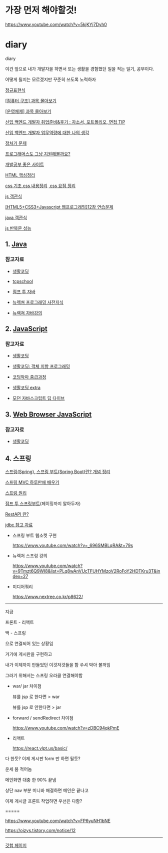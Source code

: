 # 가장 먼저 해야할것!

https://www.youtube.com/watch?v=5kjKYj7Dyh0

# diary

diary

이건 앞으로 내가 개발자을 하면서 또는 생활을 경험했던 일을 적는 일기, 공부이다.

어떻게 될지는 모르겠지만 꾸준히 쓰도록 노력하자

[정규표현식](https://github.com/dream-ellie/regex)

[[컴퓨터 구조] 과목 몰아보기](https://www.youtube.com/watch?v=kFWP6sFKyp0&t=3350s)

[[운영체제] 과목 몰아보기](https://www.youtube.com/watch?v=isj4sZhoxjk)

[신입 백엔드 개발자 취업준비&후기 : 자소서, 포트폴리오, 면접 TIP](https://lotuus.tistory.com/149)

[신입 백엔드 개발자 업무역량에 대한 나의 생각](https://www.youtube.com/watch?v=s3JtZn0zp_A)

[정처기 문제](https://www.gunsys.com/q/index.php?midCode=1015)

[프로그래머스도 그냥 지원해볼까요?](https://www.inflearn.com/chats/843546)

[개발공부 좋은 사이트](https://velog.io/@kgorae/개발-참고-사이트)

[HTML 핵심정리](https://booolean.tistory.com/758)

[css 기초](https://velog.io/@ljinsk3/CSS-기초-내용-정리),[css 내용정리](https://blog.naver.com/r0se_pasta/223085170118) ,[css 요점 정리](https://starrykss.tistory.com/136)

[js 객관식](https://github.com/lydiahallie/javascript-questions/blob/master/ko-KR/README-ko_KR.md)

[[HTML5+CSS3+Javascript 웹프로그래밍]12장 연습문제](https://stonesy927.tistory.com/159)

[java 객관식](https://opentutorials.org/module/1226/8066)

[js 반복문 성능](https://blog.naver.com/thdwlsgus0/222269338961)

## 1. [Java](https://github.com/lugia574/diary/tree/main/study/java/md)

### 참고자료

- [생활코딩](https://opentutorials.org/course/1223)

- [tcpschool](https://www.tcpschool.com/java/intro)

- [점프 투 자바](https://wikidocs.net/book/31)

- [뉴렉쳐 프로그래밍 사전지식](https://www.youtube.com/watch?v=PHqDCkv09lk&list=PLq8wAnVUcTFXna0fCAsElIj2qayRqvGjk&index=1)

- [뉴렉쳐 자바강의](https://www.youtube.com/playlist?list=PLq8wAnVUcTFV4ZjRbyGnw6T1tgmYDLM3P)

## 2. [JavaScript](https://github.com/lugia574/diary/tree/main/study/JavaScript/md)

### 참고자료

- [생활코딩](https://opentutorials.org/course/743)

- [생활코딩: 객체 지향 프로그래밍](https://opentutorials.org/module/4047)

- [코딩악마 중급과정](https://www.youtube.com/watch?v=ocGc-AmWSnQ&list=PLZKTXPmaJk8JZ2NAC538UzhY_UNqMdZB4)

- [생활코딩 extra](https://seomal.com/map/1/184)

- [모던 자바스크립트 딥 다이브](https://poiemaweb.com/)

## 3. [Web Browser JavaScript](https://github.com/lugia574/diary/tree/main/study/Web%20Browser%20JavaScript)

### 참고자료

- [생활코딩](https://opentutorials.org/module/904)

## 4. 스프링

[스프링(Spring), 스프링 부트(Spring Boot)란? 개념 정리](https://melonicedlatte.com/2021/07/11/174700.html)

[스프링 MVC 하루만에 배우기](https://wikidocs.net/115236)

[스프링 원리](https://catsbi.oopy.io/e5ab2f18-321c-4ac5-a7bb-df739964d5c2)

[점프 투 스프링부트](https://wikidocs.net/book/7601)(페이징까지 알아두자)

[RestAPI 란?](https://www.redhat.com/ko/topics/api/what-is-a-rest-api)

[jdbc 참고 자료](https://www.youtube.com/watch?v=36BrF4MwVgw&list=PL3036mp45iYxtUycKjRDCETuCv2e_DSp3)

- 스프링 부트 웹소켓 구현

  https://www.youtube.com/watch?v=_696SMBLqRA&t=79s

- 뉴렉처 스프링 강의

  https://www.youtube.com/watch?v=9Tmzt6Q9WI8&list=PLq8wAnVUcTFUHYMzoV2RoFoY2HDTKru3T&index=27

- 미디어쿼리

  https://www.nextree.co.kr/p8622/

---

지금

프론트 - 리액트

백 - 스프링

으로 연결되어 있는 상황임

거기에 게시판을 구현하고

내가 이제까지 만들었던 이것저것들을 함 쑤셔 박아 볼꺼임

그러기 위해서는 스프링 오라클 연결해야함

- war/ jar 차이점

  뷰를 jsp 로 한다면 > war

  뷰를 jsp 로 안한다면 > jar

- forward / sendRedirect 차이점

  https://www.youtube.com/watch?v=zDBC94qkPmE

- 리액트

  https://react.vlpt.us/basic/

다 한듯? 이제 게시판 form 만 하면 될듯?

운세 봄 적어놈

메인화면 대충 한 90% 끝냄

상단 nav 부분 미니바 해결하면 메인은 끝나고

이제 게시글 프론트 작업하면 우선은 다함?

=====

https://www.youtube.com/watch?v=FP6yuNH1bNE

https://oizys.tistory.com/notice/12

---

[깃헙 페이지](https://kotlinworld.com/291)
